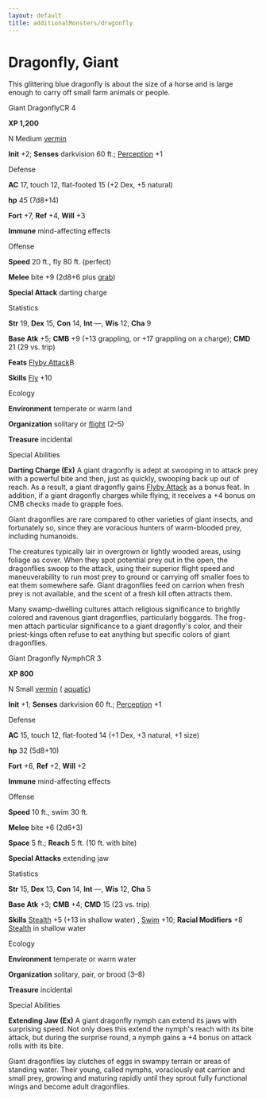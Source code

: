 ```yaml
---
layout: default
title: additionalMonsters/dragonfly
---
```

# Dragonfly, Giant

This glittering blue dragonfly is about the size of a horse and is large enough to carry off small farm animals or people.

Giant DragonflyCR 4

**XP 1,200**

N Medium [vermin](monsters/creatureTypes#_vermin)

**Init** +2; **Senses** darkvision 60 ft.; [Perception](additionalMonsters/../skills/perception#_perception) +1

Defense

**AC** 17, touch 12, flat-footed 15 (+2 Dex, +5 natural)

**hp** 45 (7d8+14)

**Fort** +7, **Ref** +4, **Will** +3

**Immune** mind-affecting effects

Offense

**Speed** 20 ft., fly 80 ft. (perfect)

**Melee** bite +9 (2d8+6 plus [grab](monsters/universalMonsterRules#_grab))

**Special Attack** darting charge

Statistics

**Str** 19, **Dex** 15, **Con** 14, **Int** —, **Wis** 12, **Cha** 9

**Base Atk** +5; **CMB** +9 (+13 grappling, or +17 grappling on a charge); **CMD** 21 (29 vs. trip)

**Feats** [Flyby Attack](additionalMonsters/../monsters/monsterFeats#_flyby-attack)B

**Skills** [Fly](additionalMonsters/../skills/fly#_fly) +10

Ecology

**Environment** temperate or warm land

**Organization** solitary or [flight](monsters/universalMonsterRules#_flight-(ex,-sp,-or-su)) (2–5)

**Treasure** incidental

Special Abilities

**Darting Charge (Ex)** A giant dragonfly is adept at swooping in to attack prey with a powerful bite and then, just as quickly, swooping back up out of reach. As a result, a giant dragonfly gains [Flyby Attack](additionalMonsters/../monsters/monsterFeats#_flyby-attack) as a bonus feat. In addition, if a giant dragonfly charges while flying, it receives a +4 bonus on CMB checks made to grapple foes.

Giant dragonflies are rare compared to other varieties of giant insects, and fortunately so, since they are voracious hunters of warm-blooded prey, including humanoids.

The creatures typically lair in overgrown or lightly wooded areas, using foliage as cover. When they spot potential prey out in the open, the dragonflies swoop to the attack, using their superior flight speed and maneuverability to run most prey to ground or carrying off smaller foes to eat them somewhere safe. Giant dragonflies feed on carrion when fresh prey is not available, and the scent of a fresh kill often attracts them.

Many swamp-dwelling cultures attach religious significance to brightly colored and ravenous giant dragonflies, particularly boggards. The frog-men attach particular significance to a giant dragonfly's color, and their priest-kings often refuse to eat anything but specific colors of giant dragonflies.

Giant Dragonfly NymphCR 3

**XP 800**

N Small [vermin](monsters/creatureTypes#_vermin) ( [aquatic](monsters/creatureTypes#_aquatic-subtype))

**Init** +1; **Senses** darkvision 60 ft.; [Perception](additionalMonsters/../skills/perception#_perception) +1

Defense

**AC** 15, touch 12, flat-footed 14 (+1 Dex, +3 natural, +1 size)

**hp** 32 (5d8+10)

**Fort** +6, **Ref** +2, **Will** +2

**Immune** mind-affecting effects

Offense

**Speed** 10 ft., swim 30 ft.

**Melee** bite +6 (2d6+3)

**Space** 5 ft.; **Reach** 5 ft. (10 ft. with bite)

**Special Attacks** extending jaw

Statistics

**Str** 15, **Dex** 13, **Con** 14, **Int** —, **Wis** 12, **Cha** 5

**Base Atk** +3; **CMB** +4; **CMD** 15 (23 vs. trip)

**Skills** [Stealth](additionalMonsters/../skills/stealth#_stealth) +5 (+13 in shallow water) , [Swim](additionalMonsters/../skills/swim#_swim) +10; **Racial Modifiers** +8 [Stealth](additionalMonsters/../skills/stealth#_stealth) in shallow water

Ecology

**Environment** temperate or warm water

**Organization** solitary, pair, or brood (3–8)

**Treasure** incidental

Special Abilities

**Extending Jaw (Ex)** A giant dragonfly nymph can extend its jaws with surprising speed. Not only does this extend the nymph's reach with its bite attack, but during the surprise round, a nymph gains a +4 bonus on attack rolls with its bite.

Giant dragonflies lay clutches of eggs in swampy terrain or areas of standing water. Their young, called nymphs, voraciously eat carrion and small prey, growing and maturing rapidly until they sprout fully functional wings and become adult dragonflies.

